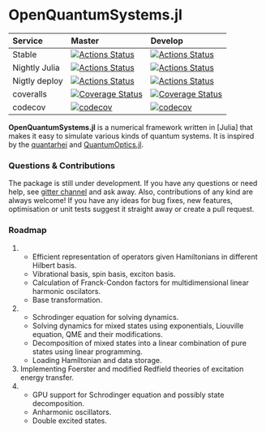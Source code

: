 # OpenQuantumSystems.jl

| Service       | Master                                                                                                                                                                           | Develop                                                                                                                                                                            |
| :------------ | :------------------------------------------------------------------------------------------------------------------------------------------------------------------------------- | :--------------------------------------------------------------------------------------------------------------------------------------------------------------------------------- |
| Stable        | [![Actions Status](https://github.com/detrin/OpenQuantumSystems.jl/workflows/CI/badge.svg?branch=master)](https://github.com/detrin/OpenQuantumSystems.jl/actions)               | [![Actions Status](https://github.com/detrin/OpenQuantumSystems.jl/workflows/CI/badge.svg?branch=devel)](https://github.com/detrin/OpenQuantumSystems.jl/actions)                  |
| Nightly Julia | [![Actions Status](https://github.com/detrin/OpenQuantumSystems.jl/workflows/CI-nightly-julia/badge.svg?branch=master)](https://github.com/detrin/OpenQuantumSystems.jl/actions) | [![Actions Status](https://github.com/detrin/OpenQuantumSystems.jl/workflows/CI-nightly-julia/badge.svg?branch=devel)](https://github.com/detrin/OpenQuantumSystems.jl/actions)    |
| Nigtly deploy | [![Actions Status](https://github.com/detrin/OpenQuantumSystems.jl/workflows/Deploy%20Nightly/badge.svg?branch=master)](https://github.com/detrin/OpenQuantumSystems.jl/actions) | [![Actions Status](https://github.com/detrin/OpenQuantumSystems.jl/workflows/Deploy%20Nightly/badge.svg?branch=devel)](https://github.com/detrin/OpenQuantumSystems.jl/actions)    |
| coveralls     | [![Coverage Status](https://coveralls.io/repos/detrin/OpenQuantumSystems.jl/badge.svg?branch=master)](https://coveralls.io/r/detrin/OpenQuantumSystems.jl?branch=master)                 | [![Coverage Status](https://coveralls.io/repos/github/detrin/OpenQuantumSystems.jl/badge.svg?branch=devel)](https://coveralls.io/github/detrin/OpenQuantumSystems.jl?branch=devel) |
| codecov       | [![codecov](https://codecov.io/gh/detrin/OpenQuantumSystems.jl/branch/master/graph/badge.svg)](https://codecov.io/gh/detrin/OpenQuantumSystems.jl)                               | [![codecov](https://codecov.io/gh/detrin/OpenQuantumSystems.jl/branch/devel/graph/badge.svg)](https://codecov.io/gh/detrin/OpenQuantumSystems.jl)                                  |

**OpenQuantumSystems.jl** is a numerical framework written in [Julia] that makes
it easy to simulate various kinds of quantum systems. It is inspired by the
[quantarhei](https://github.com/tmancal74/quantarhei) and
[QuantumOptics.jl](https://github.com/qojulia/QuantumOptics.jl).

### Questions & Contributions

The package is still under development. If you have any questions or need help,
see [gitter channel](https://gitter.im/OpenQuantumSystems-jl/community) and ask
away. Also, contributions of any kind are always welcome! If you have any ideas
for bug fixes, new features, optimisation or unit tests suggest it straight away
or create a pull request.

### Roadmap

1. - Efficient representation of operators given Hamiltonians in different
     Hilbert basis.
   - Vibrational basis, spin basis, exciton basis.
   - Calculation of Franck-Condon factors for multidimensional linear harmonic
     oscilators.
   - Base transformation.
2. - Schrodinger equation for solving dynamics.
   - Solving dynamics for mixed states using exponentials, Liouville equation,
     QME and their modifications.
   - Decomposition of mixed states into a linear combination of pure states
     using linear programming.
   - Loading Hamiltonian and data storage.
3. Implementing Foerster and modified Redfield theories of excitation energy
   transfer.
4. - GPU support for Schrodinger equation and possibly state decomposition.
   - Anharmonic oscillators.
   - Double excited states.
